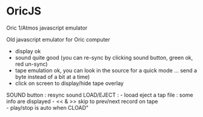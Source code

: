 # OricJS
Oric 1/Atmos javascript emulator

Old javascript emulator for Oric computer

- display ok
- sound quite good (you can re-sync by clicking sound button, green ok, red un-sync)
- tape emulation ok, you can look in the source for a quick mode ... send a byte instead of a bit at a time)
- click on screen to display/hide tape overlay

SOUND button : resync sound
LOAD/EJECT : - looad eject a tap file : some info are displayed 
             - << & >> skip to prev/next record on tape    
             - play/stop is auto when CLOAD"
         
